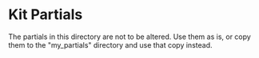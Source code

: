 # Kit Partials

The partials in this directory are not to be altered. Use them as is, or copy them to the "my_partials" directory and use that copy instead. 